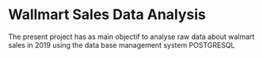 # Wallmart Sales Data Analysis
The present project has as main objectif to analyse raw data about walmart sales in 2019 using the data base management system POSTGRESQL

